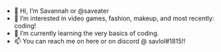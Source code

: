- 👋 Hi, I’m Savannah or @saveater
- 👀 I’m interested in video games, fashion, makeup, and most recently: coding! 
- 🌱 I’m currently learning the very basics of coding.
- 📫 You can reach me on here or on discord @ savlol#1815!! 
